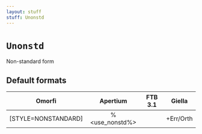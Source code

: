 ```yaml
---
layout: stuff
stuff: Unonstd
---
```

# ` Unonstd `

Non-standard form

## Default formats
| Omorfi | Apertium | FTB 3.1 | Giella |
|:------:|:--------:|:-------:|:------:|
|  [STYLE=NONSTANDARD] |  %<use_nonstd%> |   |  +Err/Orth  |
